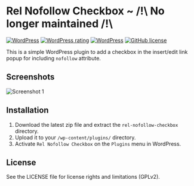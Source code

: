 # Rel Nofollow Checkbox ~ /!\ No longer maintained /!\

[![WordPress](https://img.shields.io/wordpress/plugin/dt/rel-nofollow-checkbox.svg)](https://wordpress.org/plugins/rel-nofollow-checkbox/) [![WordPress rating](https://img.shields.io/wordpress/plugin/r/rel-nofollow-checkbox.svg)](https://wordpress.org/plugins/rel-nofollow-checkbox/) [![WordPress](https://img.shields.io/wordpress/v/rel-nofollow-checkbox.svg)](https://wordpress.org/plugins/rel-nofollow-checkbox/) [![GitHub license](https://img.shields.io/badge/license-GPLv2-blue.svg)](https://raw.githubusercontent.com/ffsantos92/rel-nofollow-checkbox/master/LICENSE)

This is a simple WordPress plugin to add a checkbox in the insert/edit link popup for including `nofollow` attribute.


## Screenshots

![Screenshot 1](source/screenshot-1.png)


## Installation

1. Download the latest zip file and extract the `rel-nofollow-checkbox` directory.
2. Upload it to your `/wp-content/plugins/` directory.
3. Activate `Rel Nofollow Checkbox` on the `Plugins` menu in WordPress.


## License

See the LICENSE file for license rights and limitations (GPLv2).
